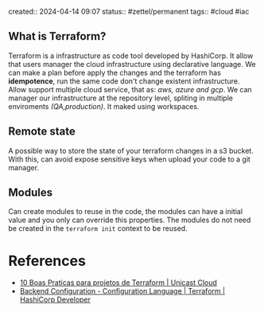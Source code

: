 created:: 2024-04-14 09:07
status:: #zettel/permanent 
tags:: #cloud #iac

## What is Terraform?
Terraform is a infrastructure as code tool developed by HashiCorp. It allow that users manager the cloud infrastructure using declarative language.
We can make a plan before apply the changes and the terraform has **idempotence**, run the same code don't change existent infrastructure.
Allow support multiple cloud service, that as: *aws, azure and gcp*.
We can manager our infrastructure at the repository level, spliting in multiple enviroments *(QA,production)*. It maked using workspaces.
## Remote state
A possible way to store the state of your terraform changes in a s3 bucket. With this, can avoid expose sensitive keys when upload your code to a git manager.
## Modules
Can create modules to reuse in the code, the modules can have a initial value and you only can override this properties. The modules do not need be created in the `terraform init` context to be reused.

# References
- [10 Boas Praticas para projetos de Terraform | Unicast Cloud](https://unicast.com.br/posts/10-boas-praticas-para-projetos-terraform/)
- [Backend Configuration - Configuration Language | Terraform | HashiCorp Developer](https://developer.hashicorp.com/terraform/language/settings/backends/configuration)